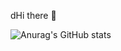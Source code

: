 dHi there 👋

![Anurag's GitHub stats](https://github-readme-stats.vercel.app/api?username=bastosjoaovitor&show_icons=true&theme=dark)
